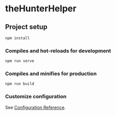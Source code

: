 # theHunterHelper

## Project setup

``` bash
npm install
```

### Compiles and hot-reloads for development

``` bash
npm run serve
```

### Compiles and minifies for production

``` bash
npm run build
```

### Customize configuration

See [Configuration Reference](https://cli.vuejs.org/config/).
